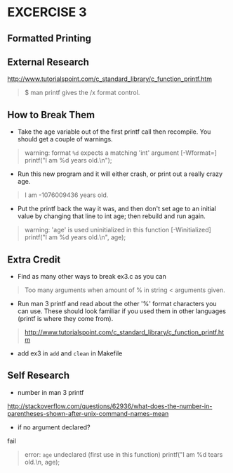 # EXCERCISE 3
## Formatted Printing

## External Research
http://www.tutorialspoint.com/c_standard_library/c_function_printf.htm

> $ man printf gives the /x format control.

## How to Break Them

- Take the age variable out of the first printf call then recompile. You should get a couple of warnings.

> warning: format `%d` expects a matching 'int' argument [-Wformat=]
printf("I am %d years old.\n");

- Run this new program and it will either crash, or print out a really crazy age.

> I am -1076009436 years old.

- Put the printf back the way it was, and then don't set age to an initial value by changing that line to int age; then rebuild and run again.

> warning: 'age' is used uninitialized in this function [-Winitialized]
printf("I am %d years old.\n", age);

## Extra Credit

- Find as many other ways to break ex3.c as you can

> Too many arguments when amount of % in string < arguments given.

- Run man 3 printf and read about the other '%' format characters you can use. These should look familiar if you used them in other languages (printf is where they come from).

> http://www.tutorialspoint.com/c_standard_library/c_function_printf.htm

- add ex3 in `add` and `clean` in Makefile


## Self Research
- number in man 3 printf

http://stackoverflow.com/questions/62936/what-does-the-number-in-parentheses-shown-after-unix-command-names-mean

- if no argument declared?

fail
> error: `age` undeclared (first use in this function)
printf("I am %d tears old.\n, age);

